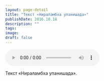 ```yaml
---
layout: page-detail
title: "Текст «Нираламбха упанишада»"
publishDate: 2016.10.18
description: ""
tags:
image:
draft: false
---
```


<audio title="2016.10.18 - Текст «Нираламбха упанишада».mp3" src="/upload/iblock/7d9/7d99c79997babe24d777785c070a2a1f.mp3" controls=""></audio>

 Текст «Нираламбха упанишада». 

  
